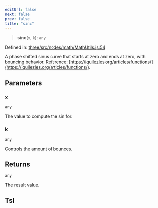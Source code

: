 ```yaml
---
editUrl: false
next: false
prev: false
title: "sinc"
---
```


> **sinc**(`x`, `k`): `any`

Defined in: [three/src/nodes/math/MathUtils.js:54](https://github.com/DefinitelyMaybe/three-i18n/blob/fa57b79433d1c349ffb23a78727299c8d4190136/three/src/nodes/math/MathUtils.js#L54)

A phase shifted sinus curve that starts at zero and ends at zero, with bouncing behavior.
Reference: [https://iquilezles.org/articles/functions/](https://iquilezles.org/articles/functions/).

## Parameters

### x

`any`

The value to compute the sin for.

### k

`any`

Controls the amount of bounces.

## Returns

`any`

The result value.

## Tsl
